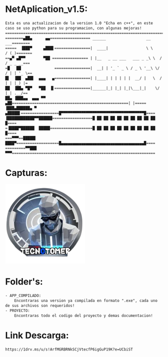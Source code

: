 # NetAplication_v1.5:
	Esta es una actualizacion de la version 1.0 "Echa en c++", en este caso se uso python para su programacion, con algunas mejoras!
	==================================================================================
	========▄██▄      ▄▄================== ______                  __      ___========
	=====  ▐███▀     ▄███▌================|  ____|                 \ \    / (_)=======
	==▄▀ ▄█▀▀        ▀██ ================ | |__   _ __ ___   ___ _ _\ \  / / _ _ __===
	=█   ██               ================|  __| | '_ ` _ \ / _ \ '__\ \/ / | | '_ \==
	█▌  ▐██  ▄██▌  ▄▄▄   ▄================| |____| | | | | |  __/ |   \  /  | | |_) |=
	██  ▐██▄ ▀█▀   ▀██  ▐▌================|______|_| |_| |_|\___|_|    \/   |_| .__/==
	██▄ ▐███▄▄  ▄▄▄ ▀▀ ▄██====================================================| |=====
	▐███▄██████▄ ▀ ▄█████▌=================█▀▀▀▀▀▀▀▀▀▀▀▀▀▀▀▀▀▀▀▀▀▀▀▀▀▀▀▀▀▀▀▀▀▀▀▀▀█====
	▐████████████▀▀██████==================█ ██ ██ ██ ██ ██ ██ ██ ██ ██          █====
	=▐████▀██████  █████===================█ ██ ██ ██ ██ ██ ██ ██ ██ ██          █====
	===▀▀▀==█████▌ ████▀===================█▄▄▄▄▄▄▄▄▄▄▄▄▄▄▄▄▄▄▄▄▄▄▄▄▄▄▄▄▄▄▄▄▄▄▄▄▄█====
	=========▀▀███ ▀▀▀================================================================
# Capturas:
![Captura 1](https://github.com/emerson199818/NetAplication_v1.5/blob/main/IMAGEN.png)


# Folder's:
	- APP_COMPILADO:
		Encontraras una version ya compilada en formato ".exe", cada uno de sus archivos son requeridos!
	- PROYECTO:
		Encontraras todo el codigo del proyecto y demas documentacion!

# Link Descarga:
	https://1drv.ms/u/s!ArfMGRBRNkSCjVtecfP6igGuP19K?e=UCbiST
